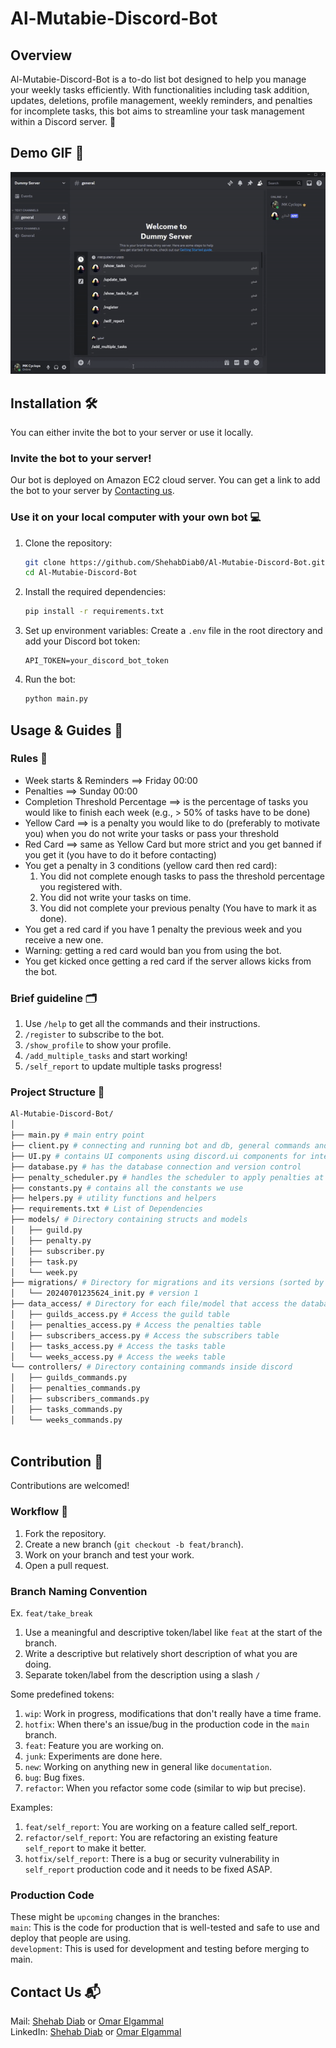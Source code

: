 # Al-Mutabie-Discord-Bot

## Overview

Al-Mutabie-Discord-Bot is a to-do list bot designed to help you manage your weekly tasks efficiently. With functionalities including task addition, updates, deletions, profile management, weekly reminders, and penalties for incomplete tasks, this bot aims to streamline your task management within a Discord server. 📅

## Demo GIF 🎥

![Demo](README_blobs/starter_demo2.gif)


## Installation 🛠️

You can either invite the bot to your server or use it locally.

### Invite the bot to your server!
Our bot is deployed on Amazon EC2 cloud server. You can get a link to add the bot to your server by [Contacting us](#contact-us-📬).

### Use it on your local computer with your own bot 💻
1. Clone the repository:
    ```bash
    git clone https://github.com/ShehabDiab0/Al-Mutabie-Discord-Bot.git
    cd Al-Mutabie-Discord-Bot
    ```

2. Install the required dependencies:
    ```bash
    pip install -r requirements.txt
    ```

3. Set up environment variables:
    Create a `.env` file in the root directory and add your Discord bot token:
    ```env
    API_TOKEN=your_discord_bot_token
    ```

4. Run the bot:
    ```bash
    python main.py
    ```

## Usage & Guides 📖

### Rules 📝
- Week starts & Reminders ==> Friday 00:00
- Penalties ==> Sunday 00:00
- Completion Threshold Percentage ==> is the percentage of tasks you would like to finish each week (e.g., > 50% of tasks have to be done)
- Yellow Card ==> is a penalty you would like to do (preferably to motivate you) when you do not write your tasks or pass your threshold
- Red Card ==> same as Yellow Card but more strict and you get banned if you get it (you have to do it before contacting)
- You get a penalty in 3 conditions (yellow card then red card):
  1. You did not complete enough tasks to pass the threshold percentage you registered with.
  2. You did not write your tasks on time.
  3. You did not complete your previous penalty (You have to mark it as done).
- You get a red card if you have 1 penalty the previous week and you receive a new one.
- Warning: getting a red card would ban you from using the bot.
- You get kicked once getting a red card if the server allows kicks from the bot.

### Brief guideline 🗂️

1. Use `/help` to get all the commands and their instructions.
2. `/register` to subscribe to the bot.
3. `/show_profile` to show your profile.
4. `/add_multiple_tasks` and start working!
5. `/self_report` to update multiple tasks progress!

### Project Structure 📂
```bash
Al-Mutabie-Discord-Bot/
│
├── main.py # main entry point
├── client.py # connecting and running bot and db, general commands and events
├── UI.py # contains UI components using discord.ui components for interactivity
├── database.py # has the database connection and version control
├── penalty_scheduler.py # handles the scheduler to apply penalties at scheduled times
├── constants.py # contains all the constants we use
├── helpers.py # utility functions and helpers
├── requirements.txt # List of Dependencies
├── models/ # Directory containing structs and models
│   ├── guild.py 
│   ├── penalty.py 
│   ├── subscriber.py 
│   ├── task.py 
│   └── week.py
├── migrations/ # Directory for migrations and its versions (sorted by date, date_MigrationName)
│   └── 20240701235624_init.py # version 1
├── data_access/ # Directory for each file/model that access the database tables
│   ├── guilds_access.py # Access the guild table
│   ├── penalties_access.py # Access the penalties table
│   ├── subscribers_access.py # Access the subscribers table
│   ├── tasks_access.py # Access the tasks table
│   └── weeks_access.py # Access the weeks table
└── controllers/ # Directory containing commands inside discord
│   ├── guilds_commands.py
│   ├── penalties_commands.py
│   ├── subscribers_commands.py
│   ├── tasks_commands.py
│   └── weeks_commands.py
 
```
## Contribution 🤝
Contributions are welcomed!

### Workflow 🔄
1. Fork the repository.
2. Create a new branch (`git checkout -b feat/branch`).
3. Work on your branch and test your work.
4. Open a pull request.

### Branch Naming Convention

Ex. `feat/take_break`
1. Use a meaningful and descriptive token/label like `feat` at the start of the branch.
2. Write a descriptive but relatively short description of what you are doing.
3. Separate token/label from the description using a slash `/`

Some predefined tokens:
1. `wip`: Work in progress, modifications that don't really have a time frame.
2. `hotfix`: When there's an issue/bug in the production code in the `main` branch.
3. `feat`: Feature you are working on.
4. `junk`: Experiments are done here.
5. `new`: Working on anything new in general like `documentation`.
6. `bug`: Bug fixes.
7. `refactor`: When you refactor some code (similar to wip but precise).

Examples:
1. `feat/self_report`: You are working on a feature called self_report.
2. `refactor/self_report`: You are refactoring an existing feature `self_report` to make it better.
3. `hotfix/self_report`: There is a bug or security vulnerability in `self_report` production code and it needs to be fixed ASAP.

### Production Code
These might be `upcoming` changes in the branches:<br>
`main`: This is the code for production that is well-tested and safe to use and deploy that people are using.<br>
`development`: This is used for development and testing before merging to main.

## Contact Us 📬
Mail: [Shehab Diab](mailto:shehabgehaddiab@gmail.com) or [Omar Elgammal](mailto:omarelgammal2004@gmail.com)<br>
LinkedIn: [Shehab Diab](https://www.linkedin.com/in/shehab-diab/) or [Omar Elgammal](https://www.linkedin.com/in/omarelgammal1/)
